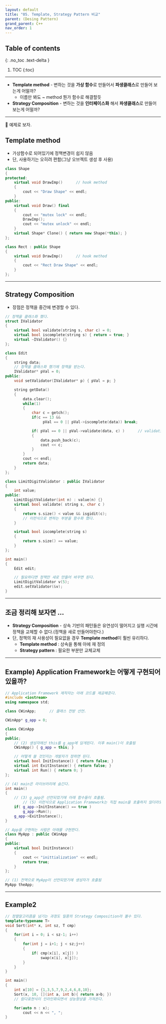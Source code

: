 ```yaml
---
layout: default
title: "05. Template, Strategy Pattern 비교"
parent: (Desing Pattern)
grand_parent: C++
nav_order: 1
---
```


## Table of contents
{: .no_toc .text-delta }

1. TOC
{:toc}

---

* **Template method** - 변하는 것을 **가상 함수**로 만들어서 **파생클래스**로 만들어 보는게 어떨까?
    * 이름만 봐도 ~ method 뭔가 함수로 해결할듯
* **Strategy Composition** - 변하는 것을 **인터페이스화** 해서 **파생클래스**로 만들어 보는게 어떨까?

---

🦄 예제로 보자.

## Template method

* 가상함수로 되어있기에 정책변경이 쉽지 않음
* 단, 사용하기는 오히려 편함(그냥 오브젝트 생성 후 사용)

```cpp
class Shape
{
protected:
    virtual void DrawImp()      // hook method
    {
        cout << "Draw Shape" << endl;
    }
public:
    virtual void Draw() final
    {
        cout << "mutex lock" << endl;
        DrawImp();
        cout << "mutex unlock" << endl;
    }
    virtual Shape* Clone() { return new Shape(*this); }
};

class Rect : public Shape
{
    virtual void DrawImp()      // hook method
    {
        cout << "Rect Draw Shape" << endl;
    }
};
```

---

## Strategy Composition

* 장점은 정책을 중간에 변경할 수 있다.

```cpp
// 정책을 클래스화 했다.
struct IValidator
{
    virtual bool validate(string s, char c) = 0;
    virtual bool iscomplete(string s) { return = true; }
    virtual ~IValidator() {}
};

class Edit
{
    string data;
    // 정책을 클래스화 했기에 정책을 받는다.
    IValidator* pVal = 0;
public:
    void setValidator(IValidator* p) { pVal = p; }

    string getData()
    {
        data.clear();
        while(1)
        {
            char c = getch();
            if(c == 13 &&
                 pVal == 0 || pVal->iscomplete(data)) break;

            if( pVal == 0 || pVal->validate(data, c) )      // validation을 위임한다.
            {
                data.push_back(c);
                cout << c;
            }
        }
        cout << endl;
        return data;
    }
};

class LimitDigitValidator : public IValidator
{
    int value;
public:
    LimitDigitValidator(int n) : value(n) {}
    virtual bool validate( string s, char c )
    {
        return s.size() < value && isgidit(c);
        // 이런식으로 변하는 부분을 함수화 했다.
    }

    virtual bool iscomplete(string s)
    {
        return s.size() == value;
    }
};

int main()
{
    Edit edit;

    // 필요하다면 정책만 새로 만들어 바꾸면 된다.
    LimitDigitValidator v(5);
    edit.setValidator(&v);
}
```

---

## 조금 정리해 보자면 ...

* **Strategy Composition** - 상속 기반의 패턴들은 유연성이 떨어지고 실행 시간에 정책을 교체할 수 없다.(정책을 새로 만들어야한다.)
* 단, 정책의 재 사용성이 필요없을 경우 **Template method**이 훨씬 유리하다.
    * **Template method** : 상속을 통해 아에 재 정의
    * **Strategy pattern** : 필요한 부분만 교체교체

---

## Example) Application Framework는 어떻게 구현되어 있을까?

```cpp
// Application Framework 제작자는 아래 코드를 제공해준다.
#include <iostream>
using namespace std;

class CWinApp;      // 클래스 전방 선언.

CWinApp* g_app = 0;

class CWinApp
{
public;
    // (2) 생성자에선 this를 g_app에 담게된다. 이후 main()이 호출됨
    CWinApp() { g_app = this; }

    // 어떻게 쓸 것인지는 개발자가 정하면 된다.
    virtual bool InitInstance() { return false; }
    virtual int ExitInstance() { return false; }
    virtual int Run() { return 0; }
};

// (4) main은 라이브러리에 숨긴다.
int main()
{
    // (3) g_app은 선언되었기에 아래 함수들이 호출됨.
        // (5) 이런식으로 Application Framework는 직접 main을 호출하지 않더라도 함수형으로 Framework를 구성
    if( g_app->InitInstance() == true )
        g_app->Run();
    g_app->ExitInstance();
}
```

```cpp
// App을 구현하는 사람은 아래를 구현한다.
class MyApp : public CWinApp
{
public:
    virtual bool InitInstance()
    {
        cout << "inittialization" << endl;
        return true;
    }
};

// (1) 전역으로 MyApp이 선언되었기에 생성자가 호출됨
MyApp theApp;
```

---

## Example2

```cpp
// 정렬알고리즘을 넘기는 과정도 일종의 Strategy Composition라 볼수 있다.
template<typename T>
void Sort(int* x, int sz, T cmp)
{
    for(int i = 0; i < sz-1; i++)
    {
        for(int j = i+1; j < sz;j++)
        {
            if( cmp(x[i], x[j]) )
                swap(x[i], x[j]);
        }
    }
}

int main()
{
    int x[10] = {1,3,5,7,9,2,4,6,8,10};
    Sort(x, 10, [](int a, int b){ return a>b; })
    // 람다표현식이 인라인화되면서 성능향상을 가져온다.

    for(auto n : x);
        cout << n << ", ";
}
```